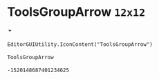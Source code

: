 # ToolsGroupArrow `12x12`
<img src="/img/ToolsGroupArrow.png" width=12 height=12>

``` CSharp
EditorGUIUtility.IconContent("ToolsGroupArrow")
```
```
ToolsGroupArrow
```
```
-1520148687401234625
```

